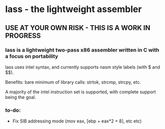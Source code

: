 # lass - the lightweight assembler

## USE AT YOUR OWN RISK - THIS IS A WORK IN PROGRESS

### lass is a lightweight two-pass x86 assembler written in C with a focus on portability

lass uses intel syntax, and currently supports nasm style labels (with $ and $$). 

Benefits: bare minimum of library calls: strtok, strcmp, strcpy, etc.

A majority of the intel instruction set is supported, with complete support being the goal.

### to-do:
* Fix SIB addressing mode (mov eax, [ebp + eax*2 + 8], etc etc)
